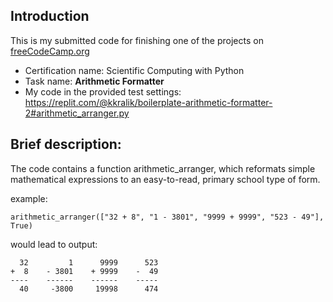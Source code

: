 ## Introduction
This is my submitted code for finishing one of the projects on <a href = https://www.freecodecamp.org/> freeCodeCamp.org </a>

* Certification name: Scientific Computing with Python
* Task name: <b> Arithmetic Formatter </b>
* My code in the provided test settings: https://replit.com/@kkralik/boilerplate-arithmetic-formatter-2#arithmetic_arranger.py

## Brief description:
The code contains a function arithmetic_arranger, which reformats simple mathematical expressions to an easy-to-read, primary school type of form.

example:

```
arithmetic_arranger(["32 + 8", "1 - 3801", "9999 + 9999", "523 - 49"], True)
```

would lead to output:
```
  32         1      9999      523
+  8    - 3801    + 9999    -  49
----    ------    ------    -----
  40     -3800     19998      474
```
